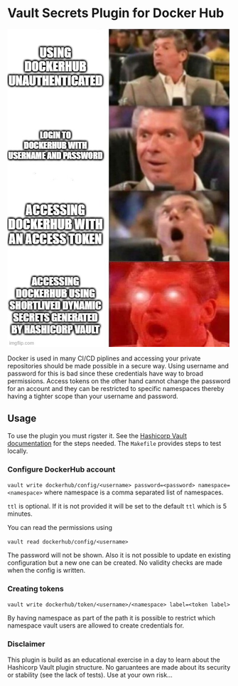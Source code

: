 # Vault Secrets Plugin for Docker Hub

![rest](https://github.com/hoeg/vault-plugin-secrets-dockerhub/blob/master/pics/4wysdl.jpg)

Docker is used in many CI/CD piplines and accessing your private repositories should be made possible in a secure way. Using username and password for this is bad since these credentials have way to broad permissions. Access tokens on the other hand cannot change the password for an account and they can be restricted to specific namespaces thereby having a tighter scope than your username and password.

## Usage

To use the plugin you must rigster it. See the [Hashicorp Vault documentation](https://www.vaultproject.io/docs/commands/plugin/register) for the steps needed. The `Makefile` provides steps to test locally.

### Configure DockerHub account

```vault write dockerhub/config/<username> password=<password> namespace=<namespace>``` where namespace is a comma separated list of namespaces.

`ttl` is optional. If it is not provided it will be set to the default `ttl` which is 5 minutes.

You can read the permissions using

```vault read dockerhub/config/<username>```

 The password will not be shown. Also it is not possible to update en existing configuration but a new one can be created. No validity checks are made when the config is written.

### Creating tokens

```vault write dockerhub/token/<username>/<namespace> label=<token label>```

By having namespace as part of the path it is possible to restrict which namespace vault users are allowed to create credentials for.


### Disclaimer

This plugin is build as an educational exercise in a day to learn about the Hashicorp Vault plugin structure. No garuantees are made about its security or stability (see the lack of tests). Use at your own risk...